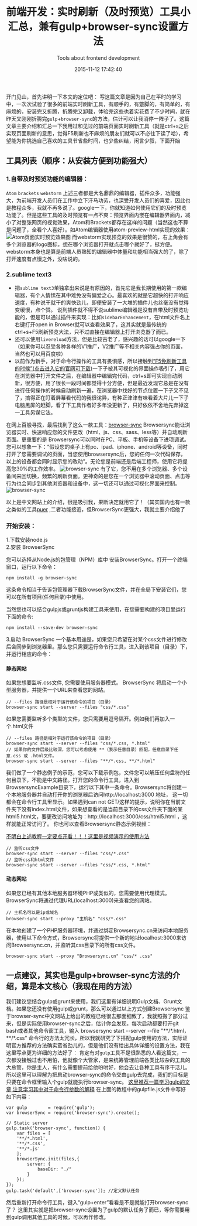 ﻿---
layout: post
title:  "前端开发：实时刷新（及时预览）工具小汇总，兼有gulp+browser-sync设置方法"
subtitle: Tools about frontend development
date: 2015-11-12 17:42:40
tags:
- 前端工具
excerpt: 前端开发：实时刷新（及时预览）工具小汇总，兼有gulp+browser-sync设置方法
---
开门见山，首先讲明一下本文的定位吧：
写这篇文章是因为自己在平时的学习中，一次次试验了很多的前端实时刷新工具，有顺手的，有蹩脚的，有简单的，有麻烦的，安装完又折腾，折腾完又卸载，体验完这些也着实花费了不少时间，就在昨天又刚刚折腾完`gulp`+`browser-sync`的方法，估计可以让我消停一阵子了。这篇文章主要介绍和汇总一下我用过和见过的前端页面实时刷新工具（就是ctrl+s之后实现页面刷新的意思，觉得F5刷新也不麻烦的朋友们就可以不必往下读了哈），希望能为你挑选自己喜欢的工具节省些时间，也少些纠结，闲言少叙，下面开始
<!--more-->
## 工具列表（顺序：从安装方便到功能强大）

### 1.自带及时预览功能的编辑器：
`Atom`    `brackets`     `webstorm`
上述三者都是大名鼎鼎的编辑器，插件众多，功能强大，为前端开发人员们在工作中立下汗马功劳，也深受开发人员们的喜爱，因此也是教程众多，我就不再多说了。google一下，你就知道如何使用它们的及时预览功能了。但是这些工具的及时预览有一点不爽：预览界面内嵌在编辑器界面内，减小了对整张网页的视觉效果，Atom和Brackets都存在这样的问题（当然这也不算是问题了，全看个人喜好）。如Atom编辑器使用atom-preview-html实现的效果：![Atom页面实时预览效果图](http://7xo9xp.com1.z0.glb.clouddn.com/xiliAtom-preview-html.png)
而webstorm实现预览的效果是很赞的，右上角会有多个浏览器的logo图标，想在哪个浏览器打开就点击哪个就好了，挺方便。webstorm本身也是算是前端人员熟知的编辑器中体量和功能相当强大的了，除了打开速度有点慢之外，没啥说的。

### 2.sublime text3
- 把`sublime text3`单独拿出来说是有原因的，首先它是我长期使用的第一款编辑器，有个人情愫在其中难免没有偏爱之心。最喜欢的就是它超快的打开响应速度，有种说干就干的爽快劲儿，即便安装了一大堆的插件儿也丝毫没有觉得变缓慢，点个赞。
说到插件就不得不说sublime编辑器是没有自带及时预览功能的，但是可以通过插件来实现：比如`sidebarEnhancement`，在html文件名上右键打开open in Browser就可以查看效果了，这其实就是最传统的 ctrl+s+F5刷新预览大法，只不过直接在编辑器上打开浏览器了而已。
- 还可以使用`livereload`方法，但是比较古老了，感兴趣的话可以google一下（如果你可以忍受各种各样的V1推广，V2推广等不相关内容强占你的页面，当然也可以用百度啦）
- 以前作为新手，对于命令行操作的工具有畏惧感，所以接触到[“F5免刷新工具的时候”(点击进入它的官网可下载)](http://getf5.com/)一下子被其可视化的界面操作吸引了，用它在浏览器中打开文件之后，在编辑器中编辑完代码，ctrl+s即可实现自动刷新，很方便，用了很长一段时间都觉得十分方便，但是最近发现它总是在没有进行任何操作的时候自动刷新一遍，在浏览器中找好的节点位置一下子又不见了，搞得正在盯着屏幕看代码的我很诧异，有种正津津有味看着大片儿一下子电脑黑屏的赶脚，看了下工具作者好多年没更新了，只好依依不舍地先弃掉这一工具另谋它法。

在网上百般寻找，最后找到了这么一款工具：[browser-sync](http://www.browsersync.cn/)
Browsersync能让浏览器实时、快速响应您的文件更改（html、js、css、sass、less等）并自动刷新页面。更重要的是 Browsersync可以同时在PC、平板、手机等设备下进项调试。您可以想象一下：“假设您的桌子上有pc、ipad、iphone、android等设备，同时打开了您需要调试的页面，当您使用browsersync后，您的任何一次代码保存，以上的设备都会同时显示您的改动”。无论您是前端还是后端工程师，使用它将提高您30%的工作效率。
![browser-sync](http://7xo9xp.com1.z0.glb.clouddn.com/xilisync-demo.gif)
有了它，您不用在多个浏览器、多个设备间来回切换，频繁的刷新页面。更神奇的是您在一个浏览器中滚动页面、点击等行为也会同步到其他浏览器和设备中，这一切还可以通过可视化界面来控制。
![browser-sync](http://7xo9xp.com1.z0.glb.clouddn.com/xiliscroll-demo.gif)

以上是中文网站上的介绍，很是吸引我，果断决定就用它了！（其实国内也有一款之类似的工具[puer](http://leeluolee.github.io/2014/10/24/use-puer-helpus-developer-frontend/) ,二者功能接近，但BrowserSync更强大，我就主要介绍他了

### 开始安装：
1.下载安装node.js  
2.安装 BrowserSync

您可以选择从Node.js的包管理（NPM）库中 安装BrowserSync。打开一个终端窗口，运行以下命令：

    npm install -g browser-sync
这条命令相当于告诉包管理器下载BrowserSync文件，并在全局下安装它们，您可以在所有项目(任何目录)中使用。

当然您也可以结合gulpjs或gruntjs构建工具来使用，在您需要构建的项目里运行下面的命令:

    npm install --save-dev browser-sync
3.启动 BrowserSync
一个基本用途是，如果您只希望在对某个css文件进行修改后会同步到浏览器里。那么您只需要运行命令行工具，进入到该项目（目录）下，并运行相应的命令：

#### 静态网站

如果您想要监听.css文件, 您需要使用服务器模式。 BrowserSync 将启动一个小型服务器，并提供一个URL来查看您的网站。
```
// --files 路径是相对于运行该命令的项目（目录）
browser-sync start --server --files "css/*.css"
```
如果您需要监听多个类型的文件，您只需要用逗号隔开。例如我们再加入一个.html文件

```
// --files 路径是相对于运行该命令的项目（目录）
browser-sync start --server --files "css/*.css, *.html"
// 如果你的文件层级比较深，您可以考虑使用 **（表示任意目录）匹配，任意目录下任意.css 或 .html文件。
browser-sync start --server --files "**/*.css, **/*.html"
```
我们做了一个静态例子的示范，您可以下载示例包，文件您可以解压任何盘符的任何目录下，不能是中文路径。打开您的命令行工具，进入到BrowsersyncExample目录下，运行以下其中一条命令。Browsersync将创建一个本地服务器并自动打开你的浏览器后访问http://localhost:3000 地址， 这一切都会在命令行工具里显示。如果遇到can not GET/这样的提示，说明你在当前文件夹下没有index.html文件，如果想查看的是当前目录下的css文件夹下面的某html5.html文，要更改访问地址为：http://localhost:3000/css/html5.html ，这样就能正常访问了。
你也可以查看Browsersync静态示例视频：

[不明白上述教程一定要点开看！！！这里是视频演示的使用方法](http://www.browsersync.cn/example/video/browsersync1.mp4)

```
// 监听css文件
browser-sync start --server --files "css/*.css"
// 监听css和html文件
browser-sync start --server --files "css/*.css, *.html"
```
#### 动态网站

如果您已经有其他本地服务器环境PHP或类似的，您需要使用代理模式。 BrowserSync将通过代理URL(localhost:3000)来查看您的网站。
```
// 主机名可以是ip或域名
browser-sync start --proxy "主机名" "css/*.css"
```
在本地创建了一个PHP服务器环境，并通过绑定Browsersync.cn来访问本地服务器，使用以下命令方式，Browsersync将提供一个新的地址localhost:3000来访问Browsersync.cn，并监听其css目录下的所有css文件。
```
browser-sync start --proxy "Browsersync.cn" "css/* .css"
```
## 一点建议，其实也是gulp+browser-sync方法的介绍，算是本文核心（我现在用的方法）

我们建议您结合gulp或grunt来使用，我们这里有详细说明Gulp文档、Grunt文档。如果您还没有使用gulp或grunt，那么可以通过以上方式创建Browsersync
鉴于browser-sync中文网站上给出的教程已经很去那面细致了，我就照搬了部分过来，但是实际使用browser-sync之后，估计你会发现，每次启动都要打开git bash或者其他命令窗工具，输入
     browsersync start --server --file "\*\*/\*.html，\*\*/\*.css"
命令行的方法太冗长，所以我就研究了下搭配gulp使用的方法，实际证明官方推荐的方法确实蛮省劲儿的，但是他们没有给出具体详细的设置方法，我在这里写点更为详细的方法好了：
肯定有对`gulp`工具不是很熟悉的人看这篇文，一次都没接触过也不用怕，他就像个大管家，是来统筹管理前端各类比较杂的工具的大总管，你是主人，有什么需要提前给他吩咐好，他会去让各种工具有序干活儿。所以这里可以理解为把启动browser-sync的命令交由gulp去完成，我们的目标是只要在命令框里输入个gulp就能执行browser-sync。
[这里推荐一篇学习gulp的文章,注意学习其中对于命令行参数的解释](http://www.ydcss.com/archives/18)
在上面的教程中的gulpfile.js文件中写好如下内容：
```
var gulp        = require('gulp');
var browserSync = require('browser-sync').create();

// Static server
gulp.task('browser-sync', function() {
	var files = [
	'**/*.html',
	'**/*.css',
	'**/*.js'
	];
    browserSync.init(files,{
        server: {
            baseDir: "./"
        }
    });
});
gulp.task('default',['browser-sync']); //定义默认任务
```
然后重新打开命令行工具，键入“gulp+enter”看看是不是就能打开browser-sync了？
这里其实就是把browser-sync设置为了gulp的默认任务了而已，等你需要用到gulp调用其他工具的时候，可以再作修改。
